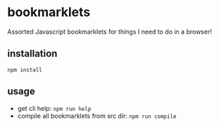 # bookmarklets
Assorted Javascript bookmarklets for things I need to do in a browser!

## installation

`npm install`

## usage

- get cli help: `npm run help`
- compile all bookmarklets from src dir: `npm run compile`